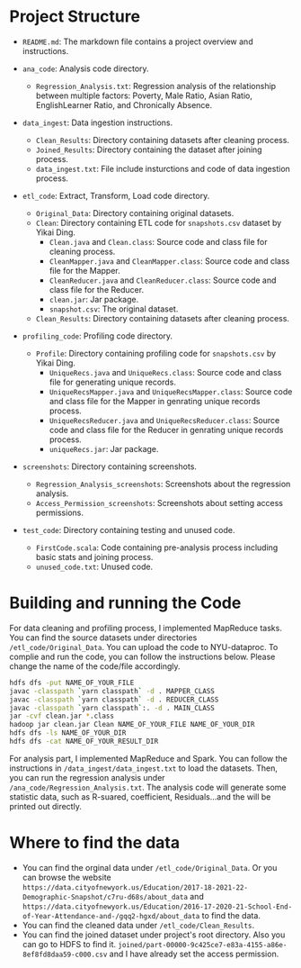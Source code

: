 # Project Structure

- `README.md`: The markdown file contains a project overview and instructions.
- `ana_code`: Analysis code directory.
  - `Regression_Analysis.txt`: Regression analysis of the relationship between multiple factors: Poverty, Male Ratio, Asian Ratio, EnglishLearner Ratio, and Chronically Absence.

- `data_ingest`: Data ingestion instructions.
  - `Clean_Results`: Directory containing datasets after cleaning process.
  - `Joined_Results`: Directory containing the dataset after joining process.
  - `data_ingest.txt`: File include insturctions and code of data ingestion process.

- `etl_code`: Extract, Transform, Load code directory.
  - `Original_Data`: Directory containing original datasets.
  - `Clean`: Directory containing ETL code for `snapshots.csv` dataset by Yikai Ding.
    - `Clean.java` and `Clean.class`: Source code and class file for cleaning process.
    - `CleanMapper.java` and `CleanMapper.class`: Source code and class file for the Mapper.
    - `CleanReducer.java` and `CleanReducer.class`: Source code and class file for the Reducer.
    - `clean.jar`: Jar package.
    - `snapshot.csv`: The original dataset.
  - `Clean_Results`: Directory containing datasets after cleaning process.

- `profiling_code`: Profiling code directory.
  - `Profile`: Directory containing profiling code for `snapshots.csv` by Yikai Ding.
    - `UniqueRecs.java` and `UniqueRecs.class`: Source code and class file for generating unique records.
    - `UniqueRecsMapper.java` and `UniqueRecsMapper.class`: Source code and class file for the Mapper in genrating unique records process.
    - `UniqueRecsReducer.java` and `UniqueRecsReducer.class`: Source code and class file for the Reducer in genrating unique records process.
    - `uniqueRecs.jar`: Jar package.

- `screenshots`: Directory containing screenshots.
  - `Regression_Analysis_screenshots`: Screenshots about the regression analysis.
  - `Access_Permission_screenshots`: Screenshots about setting access permissions.

- `test_code`: Directory containing testing and unused code.
  - `FirstCode.scala`: Code containing pre-analysis process including basic stats and joining process.
  - `unused_code.txt`: Unused code.


# Building and running the Code

For data cleaning and profiling process, I implemented MapReduce tasks. You can find the source datasets under directories `/etl_code/Original_Data`. You can upload the code to NYU-dataproc. To complie and run the code, you can follow the instructions below. Please change the name of the code/file accordingly.

```bash
hdfs dfs -put NAME_OF_YOUR_FILE
javac -classpath `yarn classpath` -d . MAPPER_CLASS
javac -classpath `yarn classpath` -d . REDUCER_CLASS
javac -classpath `yarn classpath`:. -d . MAIN_CLASS
jar -cvf clean.jar *.class
hadoop jar clean.jar Clean NAME_OF_YOUR_FILE NAME_OF_YOUR_DIR
hdfs dfs -ls NAME_OF_YOUR_DIR
hdfs dfs -cat NAME_OF_YOUR_RESULT_DIR
```

For analysis part, I implemented MapReduce and Spark. You can follow the instructions in `/data_ingest/data_ingest.txt` to load the datasets. Then, you can run the regression analysis under `/ana_code/Regression_Analysis.txt`. The analysis code will generate some statistic data, such as R-suared, coefficient, Residuals...and the will be printed out directly.

# Where to find the data
- You can find the orginal data under `/etl_code/Original_Data`. Or you can browse the website `https://data.cityofnewyork.us/Education/2017-18-2021-22-Demographic-Snapshot/c7ru-d68s/about_data` and `https://data.cityofnewyork.us/Education/2016-17-2020-21-School-End-of-Year-Attendance-and-/gqq2-hgxd/about_data` to find the data.
- You can find the cleaned data under `/etl_code/Clean_Results`.
- You can find the joined dataset under project's root directory. Also you can go to HDFS to find it. `joined/part-00000-9c425ce7-e83a-4155-a86e-8ef8fd8daa59-c000.csv` and I have already set the access permission.